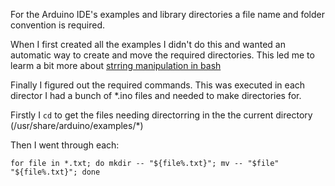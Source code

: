 For the Arduino IDE's examples and library directories a file name and folder convention is required.

When I first created all the examples I didn't do this and wanted an automatic way to create and move the required directories.  This led me to learm a bit more about [strring manipulation in bash](http://mywiki.wooledge.org/BashFAQ/100)

Finally I figured out the required commands. This was executed in each director I had a bunch of *.ino files and needed to make directories for.

Firstly I `cd` to get the files needing directorring in the the current directory (/usr/share/arduino/examples/*)

Then I went through each:

```	
for file in *.txt; do mkdir -- "${file%.txt}"; mv -- "$file" "${file%.txt}"; done
```
